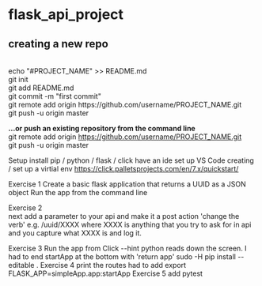 # flask_api_project

<h2>creating a new repo</h2><br/>
echo "#PROJECT_NAME" >> README.md<br/>
git init<br/>
git add README.md<br/>
git commit -m "first commit"<br/>
git remote add origin https://github.com/username/PROJECT_NAME.git<br/>
git push -u origin master<br/>

<b>…or push an existing repository from the command line</b><br/>
git remote add origin https://github.com/username/PROJECT_NAME.git<br/>
git push -u origin master

Setup 
    install pip / python / flask / click 
    have an ide set up VS Code
    creating / set up a virtial env https://click.palletsprojects.com/en/7.x/quickstart/

Exercise 1
    Create a basic flask application that returns a UUID as a JSON object
    Run the app from the command line

Exercise 2   
    next add a parameter to your api and make it a post action 'change the verb'
    e.g. /uuid/XXXX where XXXX is anything that you try to ask for in api and you capture what XXXX is and log it.

Exercise 3
    Run the app from Click --hint
        python reads down the screen. I had to end startApp at the bottom with 'return app'
            sudo -H pip install --editable .
Exercise 4
    print the routes 
        had to add export FLASK_APP=simpleApp.app:startApp
Exercise 5
    add pytest






